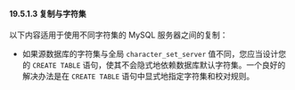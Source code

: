 #### 19.5.1.3 复制与字符集

以下内容适用于使用不同字符集的 MySQL 服务器之间的复制：

- 如果源数据库的字符集与全局 `character_set_server` 值不同，您应当设计您的 `CREATE TABLE` 语句，使其不会隐式地依赖数据库默认字符集。一个良好的解决办法是在 `CREATE TABLE` 语句中显式地指定字符集和校对规则。